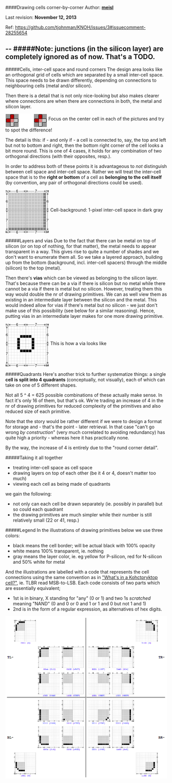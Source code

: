 ####Drawing cells corner-by-corner
Author: **[meisl](https://github.com/meisl)**

Last revision: **November 12, 2013**

Ref: https://github.com/tjohnman/KNOH/issues/3#issuecomment-28255654

--
#####Note: junctions (in the silicon layer) are completely ignored as of now. That's a TODO.
--


#####Cells, inter-cell space and round corners
The design area looks like an orthogonal grid of cells which are separated by a small inter-cell space.
This space needs to be drawn differently, depending on connections to neighbouring cells (metal and/or silicon).

Then there is a detail that is not only nice-looking but also makes clearer where connections are
when there are connections in both, the metal and silicon layer.

<img alt="round-corner-diff.png" src="gfx/round-corner-diff.png?raw=true" align="middle">
Focus on the center cell in each of the pictures and try to spot the difference!

The detail is this: if - and only if - a cell is connected to, say, the top and left but not to bottom and right, 
then the bottom right corner of the cell looks a bit more round.
This is one of 4 cases, it holds for any combination of two orthogonal directions (with their opposites, resp.).

In order to address both of these points it is advantageous to *not* distinguish between cell space and
inter-cell space.
Rather we will treat the inter-cell space that is to the **right or bottom** of a cell as **belonging to
the cell itself** (by convention, any pair of orthogonal directions could be used).


<img src="gfx/cell-background.png?raw=true" title="cell-background" align="middle">
Cell-background: 1-pixel inter-cell space in dark gray

#####Layers and vias
Due to the fact that there can be metal on top of silicon (or on top of nothing, for that matter),
the metal needs to appear transparent in a way.
This gives rise to quite a number of shades and we don't want to enumerate them all.
So we take a layered approach, building up from the bottom (background, incl. inter-cell spacers)
through the middle (silicon) to the top (metal).


Then there's **vias** which can be viewed as belonging to the silicon layer.
That's because there can be a via if there is silicon but no metal
while there cannot be a via if there is metal but no silicon.
However, treating them this way would double the nr of drawing primitives.
We can as well view them as existing in an intermediate layer between the silicon and the metal.
This would indeed allow for vias if there's metal but no silicon - we just don't make use of
this possibility (see below for a similar reasoning).
Hence, putting vias in an intermediate layer makes for one more drawing primitive.

<img src="gfx/via.png?raw=true" title="via" align="middle">
This is how a via looks like


#####Quadrants
Here's another trick to further systematize things:
a single **cell is split into 4 quadrants** (conceptually, not visually), 
each of which can take on one of 5 different shapes.

Not all 5 ^ 4 = 625 possible combinations of these actually make sense.
In fact it's only 16 of them, but that's ok.
We're trading an increase of 4 in the nr of drawing primitives for reduced complexity of the primitives
and also reduced size of each primitive.

Note that the story would be rather different if we were to design a format for storage and - that's the point -
later retrieval. In that case "can't go wrong *by construction*"
(very much correlated to avoiding redundancy)
has quite high a priority - whereas here it has practically none.

By the way, the increase of 4 is entirely due to the "round corner detail".


#####Taking it all together
* treating inter-cell space as cell space
* drawing layers on top of each other (be it 4 or 4, doesn't matter too much)
* viewing each cell as being made of quadrants

we gain the following:
* not only can each cell be drawn separately (ie. possibly in parallel) but so could each quadrant
* the drawing primitives are much simpler while their number is still relatively small (22 or 41, resp.)


#####Legend
In the illustrations of drawing primitives below we use three colors:
* black means the cell border; will be actual black with 100% opacity
* white means 100% transparent, ie. nothing
* gray means the layer color, ie. eg yellow for P-silicon, red for N-silicon and 50% white for metal

And the illustrations are labelled with a code that represents the cell connections using the same
convention as in <a href="../Whats-in-a-cell.md">"What's in a Kohctpryktop cell?"</a>,
ie. TLBR read MSB-to-LSB.
Each code consists of two parts which are essentially equivalent;
* 1st is in binary, X standing for "any" (0 or 1) and two 1s *scratched*
meaning "NAND" (0 and 0 or 0 and 1 or 1 and 0 but not 1 and 1)
* 2nd is in the form of a regular expression, as alternatives of hex digits.


<img src="gfx/Primitives-table.png?raw=true" title="Table of drawing primitives">
